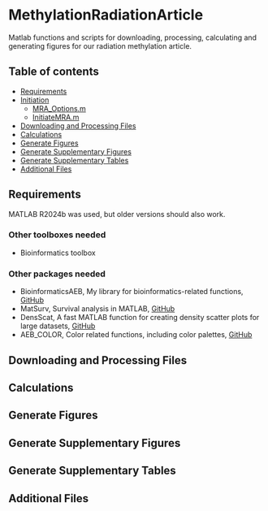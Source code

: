 # MethylationRadiationArticle
Matlab functions and scripts for downloading, processing, calculating and generating figures for our radiation methylation article. 

 
## Table of contents
* [Requirements](#Requirements)
* [Initiation](#Initiation)
	* [MRA_Options.m](#MRA_Options.m)
	* [InitiateMRA.m](#InitiateMRA.m)
* [Downloading and Processing Files](#Downloading-and-Processing-Files)
* [Calculations](#Calculations)
* [Generate Figures](#Generate-Figures)
* [Generate Supplementary Figures](#Generate-Supplementary-Figures)
* [Generate Supplementary Tables](#Generate-Supplementary-Tabels)
* [Additional Files](#Additional-Files)

## Requirements
MATLAB R2024b was used, but older versions should also work.
### Other toolboxes needed
* Bioinformatics toolbox

### Other packages needed
* BioinformaticsAEB, My library for bioinformatics-related functions, [GitHub](https://github.com/aebergl/BioinformaticsAEB)
* MatSurv, Survival analysis in MATLAB, [GitHub](https://github.com/aebergl/MatSurv)
* DensScat, A fast MATLAB function for creating density scatter plots for large datasets, [GitHub](https://github.com/aebergl/DensScat)
* AEB_COLOR, Color related functions, including color palettes, [GitHub](https://github.com/aebergl/AEB_COLOR)

## Downloading and Processing Files ##

## Calculations ##

## Generate Figures ##

## Generate Supplementary Figures ##

## Generate Supplementary Tables ##

## Additional Files ##




